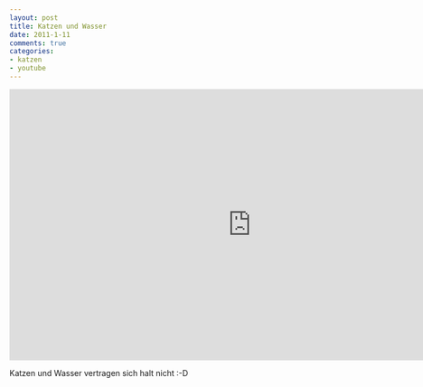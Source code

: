 ```yaml
--- 
layout: post
title: Katzen und Wasser
date: 2011-1-11
comments: true
categories: 
- katzen
- youtube
---
```

<iframe width="853" height="480" src="http://www.youtube-nocookie.com/embed/tNe81P81PLk" frameborder="0"> </iframe>

Katzen und Wasser vertragen sich halt nicht :-D
